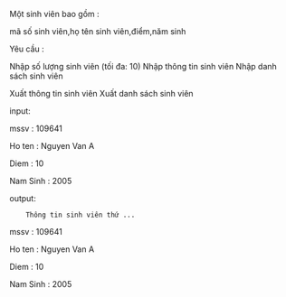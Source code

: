 Một sinh viên bao gồm :

mã số sinh viên,họ tên sinh viên,điểm,năm sinh

Yêu cầu :

Nhập số lượng sinh viên (tối đa: 10)
Nhập thông tin sinh viên
Nhập danh sách sinh viên

Xuất thông tin sinh viên
Xuất danh sách sinh viên

input:

mssv : 109641

Ho ten : Nguyen Van A

Diem : 10

Nam Sinh : 2005

output:

        Thông tin sinh viên thứ ...
mssv : 109641

Ho ten : Nguyen Van A

Diem : 10

Nam Sinh : 2005
